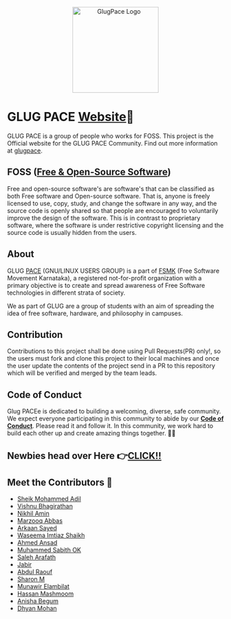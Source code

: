 ﻿<p align="center"> 
    <img src="images/logo.png" alt="GlugPace Logo" width="200px" height="200px"/>
 </p>

# GLUG PACE [Website](https://glugpace22.tech/)🚀

GLUG PACE is a group of people who works for FOSS. This project is the Official website for the GLUG PACE Community.
Find out more information at [glugpace](https://github.com/glugpace/).

## FOSS ([Free & Open-Source Software](https://en.wikipedia.org/wiki/Free_and_open-source_software))

Free and open-source software's are software's that can be classified as both Free software and Open-source software. That is, anyone is freely licensed to use, copy, study, and change the software in any way, and the source code is openly shared so that people are encouraged to voluntarily improve the design of the software. This is in contrast to proprietary software, where the software is under restrictive copyright licensing and the source code is usually hidden from the users.

## About

GLUG [PACE](https://pace.edu.in/) (GNU/LINUX USERS GROUP) is a part of [FSMK](https://fsmk.org) (Free Software Movement Karnataka), a registered not-for-profit organization with a primary objective is to create and spread awareness of Free Software technologies in different strata of society.

We as part of GLUG are a group of students with an aim of spreading the idea of free software, hardware, and philosophy in campuses.

## Contribution

Contributions to this project shall be done using Pull Requests(PR) only!, so the users must fork and clone this project to their local machines and once the user update the contents of the project send in a PR to this repository which will be verified and merged by the team leads.

## Code of Conduct

Glug PACEe is dedicated to building a welcoming, diverse, safe community. We expect everyone participating in this community to abide by our [**Code of Conduct**](https://glugpace.live/coc.html). Please read it and follow it. In this community, we work hard to build each other up and create amazing things together. 💪💜

## Newbies head over Here 👉<a href="https://viz38.github.io/First-Pull-Request/" target="_blank">CLICK!!</a>

## Meet the Contributors 🎉

- [Sheik Mohammed Adil](https://github.com/mohammed-adil)
- [Vishnu Bhagirathan](https://github.com/Viz38)
- [Nikhil Amin](https://github.com/nikhil-amin)
- [Marzooq Abbas](https://github.com/Marzooq13579)
- [Arkaan Sayed](https://github.com/arkaanfast)
- [Waseema Imtiaz Shaikh](https://github.com/waseemashaikhh)
- [Ahmed Ansad](https://github.com/Anshad007)
- [Muhammed Sabith OK](https://github.com/sabithok)
- [Saleh Arafath](https://github.com/saleharafath)
- [Jabir ](https://github.com/Jabir7699)
- [Abdul Raouf](https://github.com/abdulraouf9567)
- [Sharon M](https://github.com/Aizen2499)
- [Munawir Elambilat](https://github.com/Ugly-Duckling14)
- [Hassan Mashmoom](https://github.com/hassanmash)
- [Anisha Begum](https://github.com/Anisha7860)
- [Dhyan Mohan](https://github.com/dhyanmohan)

